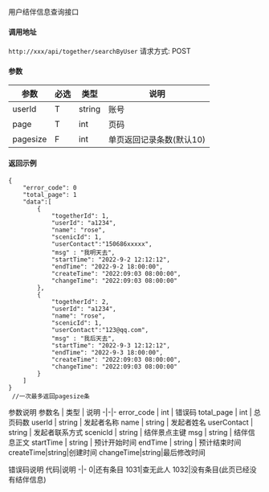 用户结伴信息查询接口

#### 调用地址
`http://xxx/api/together/searchByUser`
请求方式: POST

#### 参数
参数 | 必选 | 类型 | 说明
-|-|-|-
userId | T | string | 账号
page | T | int | 页码
pagesize | F | int | 单页返回记录条数(默认10)



#### 返回示例
```
{
    "error_code": 0
    "total_page": 1
    "data":[
        {
            "togetherId": 1,
            "userId": "a1234",
            "name": "rose",
            "scenicId": 1,
            "userContact":"150686xxxxx",
            "msg" : "我明天去",
            "startTime": "2022-9-2 12:12:12",
            "endTime": "2022-9-2 18:00:00",
            "createTime": "2022:09:03 08:00:00",
            "changeTime": "2022:09:03 08:00:00"
        },
        {
            "togetherId": 2,
            "userId": "a1234",
            "name": "rose",
            "scenicId": 1,
            "userContact":"123@qq.com",
            "msg" : "我后天去",
            "startTime": "2022-9-3 12:12:12",
            "endTime": "2022-9-3 18:00:00",
            "createTime": "2022:09:03 08:00:00",
            "changeTime": "2022:09:03 08:00:00"
        }
    ]
}
 //一次最多返回pagesize条
```
参数说明
参数名 | 类型 | 说明
-|-|-
error_code | int | 错误码
total_page | int | 总页码数
userId | string | 发起者名称
name | string | 发起者姓名
userContact | string | 发起者联系方式
scenicId | string | 结伴景点主键
msg | string | 结伴信息正文
startTime | string | 预计开始时间
endTime | string | 预计结束时间
createTime|string|创建时间
changeTime|string|最后修改时间

错误码说明
代码|说明
-|-
0|还有条目
1031|查无此人
1032|没有条目(此页已经没有结伴信息)

